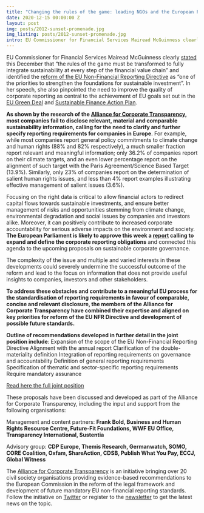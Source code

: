 ```yaml
---
title: "Changing the rules of the game: leading NGOs and the European Parliament call for mandatory reporting obligations and standards for companies on sustainability issues"
date: 2020-12-15 00:00:00 Z
layout: post
img: posts/2012-sunset-promenade.jpg
img_listing: posts/2012-sunset-promenade.jpg
intro: EU Commissioner for Financial Services Mairead McGuinness clearly stated this December that “the rules of the game must be transformed to fully integrate sustainability at every step of the financial value chain” and identified the reform of the EU Non-Financial Reporting Directive as “one of the priorities to strengthen the foundations for sustainable investment”
---
```


EU Commissioner for Financial Services Mairead McGuinness clearly [stated](https://ec.europa.eu/commission/commissioners/2019-2024/mcguinness/announcements/keynote-address-launch-climate-disclosure-standards-board-report-state-eu-environmental-disclosures_en) this December that “the rules of the game must be transformed to fully integrate sustainability at every step of the financial value chain” and identified the [reform of the EU Non-Financial Reporting Directive](https://ec.europa.eu/info/business-economy-euro/company-reporting-and-auditing/company-reporting/non-financial-reporting_en) as “one of the priorities to strengthen the foundations for sustainable investment”. In her speech, she also pinpointed the need to improve the quality of corporate reporting as central to the achievement of EU goals set out in the [EU Green Deal](https://ec.europa.eu/info/strategy/priorities-2019-2024/european-green-deal_en) and [Sustainable Finance Action Plan](https://ec.europa.eu/info/publications/sustainable-finance-renewed-strategy_en). 

**As shown by the research of the [Alliance for Corporate Transparency](http://www.allianceforcorporatetransparency.org/), most companies fail to disclose relevant, material and comparable sustainability information, calling for the need to clarify and further specify reporting requirements for companies in Europe**. For example, while most companies report general policy commitments to climate change and human rights (88% and 82% respectively), a much smaller fraction report relevant and meaningful information; only 36.2% of companies report on their climate targets, and an even lower percentage report on the alignment of such target with the Paris Agreement/Science Based Target (13.9%). Similarly, only 23% of companies report on the determination of salient human rights issues, and less than 4% report examples illustrating effective management of salient issues (3.6%).

Focusing on the right data is critical to allow financial actors to redirect capital flows towards sustainable investments, and ensure better management of risks and opportunities stemming from climate change, environmental degradation and social issues by companies and investors alike. Moreover, it can positively contribute to increased corporate accountability for serious adverse impacts on the environment and society. **The European Parliament is likely to approve this week a [report](https://www.europarl.europa.eu/doceo/document/A-9-2020-0240_EN.html) calling to expand and define the corporate reporting obligations** and connected this agenda to the upcoming proposals on sustainable corporate governance. 

The complexity of the issue and multiple and varied interests in these developments could severely undermine the successful outcome of the reform and lead to the focus on information that does not provide useful insights to companies, investors and other stakeholders. 

**To address these obstacles and contribute to a meaningful EU process for the standardisation of reporting requirements in favour of comparable, concise and relevant disclosure, the members of the Alliance for Corporate Transparency have combined their expertise and aligned on key priorities for reform of the EU NFR Directive and development of possible future standards.**
 
**Outline of recommendations developed in further detail in the joint position include**:
Expansion of the scope of the EU Non-Financial Reporting Directive
Alignment with the annual report
Clarification of the double-materiality definition
Integration of reporting requirements on governance and accountability 
Definition of general reporting requirements
Specification of thematic and sector-specific reporting requirements 
Require mandatory assurance

<a href="{% asset 'Reform NFRD_Joint Position Alliance for Corporate Transparency_final.pdf' @path %}" target="_blank">Read here the full joint position</a>

These proposals have been discussed and developed as part of the Alliance for Corporate Transparency, including the input and support from the following organisations:

Management and content partners: **Frank Bold, Business and Human Rights Resource Centre, Future-Fit Foundations, WWF EU Office, Transparency International, Sustentia**

Advisory group: **CDP Europe, Themis Research, Germanwatch, SOMO, CORE Coalition, Oxfam, ShareAction, CDSB, Publish What You Pay, ECCJ, Global Witness**

The [Alliance for Corporate Transparency](http://www.allianceforcorporatetransparency.org/) is an initiative bringing over 20 civil society organisations providing evidence-based recommendations to the European Commission in the reform of the legal framework and development of future mandatory EU non-financial reporting standards. Follow the initiative on [Twitter](https://twitter.com/EUCorpReporting) or register to the [newsletter](http://eepurl.com/dJPBjQ) to get the latest news on the topic. 
